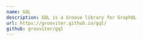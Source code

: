 ```yaml
---
name: GQL
description: GQL is a Groove library for GraphQL
url: https://grooviter.github.io/gql/
github: grooviter/gql
---
```

